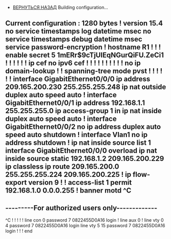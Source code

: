 - [ВЕРНУТЬСЯ НАЗАД](https://github.com/Art1shock/otus-networks/tree/main/labs/lab11)
Building configuration...

Current configuration : 1280 bytes
!
version 15.4
no service timestamps log datetime msec
no service timestamps debug datetime msec
service password-encryption
!
hostname R1
!
!
!
enable secret 5 $1$mERr$9cTjUIEqNGurQiFU.ZeCi1
!
!
!
!
!
!
ip cef
no ipv6 cef
!
!
!
!
!
!
!
!
!
!
no ip domain-lookup
!
!
spanning-tree mode pvst
!
!
!
!
!
!
interface GigabitEthernet0/0/0
 ip address 209.165.200.230 255.255.255.248
 ip nat outside
 duplex auto
 speed auto
!
interface GigabitEthernet0/0/1
 ip address 192.168.1.1 255.255.255.0
 ip access-group 1 in
 ip nat inside
 duplex auto
 speed auto
!
interface GigabitEthernet0/0/2
 no ip address
 duplex auto
 speed auto
 shutdown
!
interface Vlan1
 no ip address
 shutdown
!
ip nat inside source list 1 interface GigabitEthernet0/0/0 overload
ip nat inside source static 192.168.1.2 209.165.200.229 
ip classless
ip route 209.165.200.0 255.255.255.224 209.165.200.225 
!
ip flow-export version 9
!
!
access-list 1 permit 192.168.1.0 0.0.0.255
!
banner motd ^C
-----------------------------------------------
---------For authorized users only-------------
-----------------------------------------------
^C
!
!
!
!
!
line con 0
 password 7 0822455D0A16
 login
!
line aux 0
!
line vty 0 4
 password 7 0822455D0A16
 login
line vty 5 15
 password 7 0822455D0A16
 login
!
!
!
end
